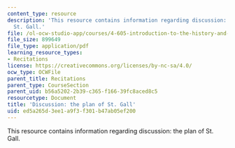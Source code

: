 ```yaml
---
content_type: resource
description: 'This resource contains information regarding discussion: the plan of
  St. Gall.'
file: /ol-ocw-studio-app/courses/4-605-introduction-to-the-history-and-theory-of-architecture-spring-2012/ed5a265d3ee1a9f3f301b47ab05ef200_MIT4_605S12_rec09.pdf
file_size: 899649
file_type: application/pdf
learning_resource_types:
- Recitations
license: https://creativecommons.org/licenses/by-nc-sa/4.0/
ocw_type: OCWFile
parent_title: Recitations
parent_type: CourseSection
parent_uid: b56a5202-2b39-c365-f166-39fc8aced8c5
resourcetype: Document
title: 'Discussion: the plan of St. Gall'
uid: ed5a265d-3ee1-a9f3-f301-b47ab05ef200
---
```

This resource contains information regarding discussion: the plan of St. Gall.